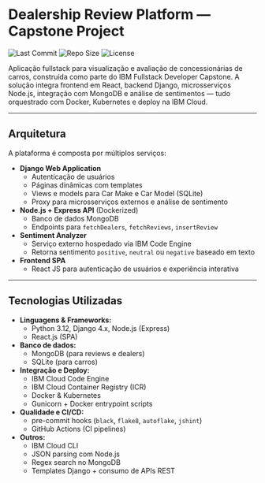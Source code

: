 # Dealership Review Platform — Capstone Project

![Last Commit](https://img.shields.io/github/last-commit/GabriGuerra/xrwvm-fullstack_developer_capstone)
![Repo Size](https://img.shields.io/github/repo-size/GabriGuerra/xrwvm-fullstack_developer_capstone)
![License](https://img.shields.io/github/license/GabriGuerra/xrwvm-fullstack_developer_capstone)

Aplicação fullstack para visualização e avaliação de concessionárias de carros, construída como parte do IBM Fullstack Developer Capstone. A solução integra frontend em React, backend Django, microsserviços Node.js, integração com MongoDB e análise de sentimentos  — tudo orquestrado com Docker, Kubernetes e deploy na IBM Cloud.

---

##  Arquitetura

A plataforma é composta por múltiplos serviços:

- **Django Web Application**
  - Autenticação de usuários
  - Páginas dinâmicas com templates
  - Views e models para Car Make e Car Model (SQLite)
  - Proxy para microsserviços externos e análise de sentimento
- **Node.js + Express API** (Dockerized)
  - Banco de dados MongoDB
  - Endpoints para `fetchDealers`, `fetchReviews`, `insertReview`
- **Sentiment Analyzer**
  - Serviço externo hospedado via IBM Code Engine
  - Retorna sentimento `positive`, `neutral` ou `negative` baseado em texto
- **Frontend SPA**
  - React JS para autenticação de usuários e experiência interativa

---

##  Tecnologias Utilizadas

- **Linguagens & Frameworks:**
  - Python 3.12, Django 4.x, Node.js (Express)
  - React.js (SPA)
- **Banco de dados:**
  - MongoDB (para reviews e dealers)
  - SQLite (para carros)
- **Integração e Deploy:**
  - IBM Cloud Code Engine
  - IBM Cloud Container Registry (ICR)
  - Docker & Kubernetes
  - Gunicorn + Docker entrypoint scripts
- **Qualidade e CI/CD:**
  - pre-commit hooks (`black`, `flake8`, `autoflake`, `jshint`)
  - GitHub Actions (CI pipelines)
- **Outros:**
  - IBM Cloud CLI
  - JSON parsing com Node.js
  - Regex search no MongoDB
  - Templates Django + consumo de APIs REST

